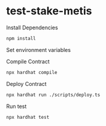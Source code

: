 # test-stake-metis

Install Dependencies

```bash
npm install
```
Set environment variables

Compile Contract

```bash
npx hardhat compile
```
Deploy Contract

```bash
npx hardhat run ./scripts/deploy.ts
```
Run test

```bash
npx hardhat test
```
